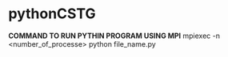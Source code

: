 # pythonCSTG
**COMMAND TO RUN PYTHIN PROGRAM USING MPI**
mpiexec -n <number_of_processe> python file_name.py
